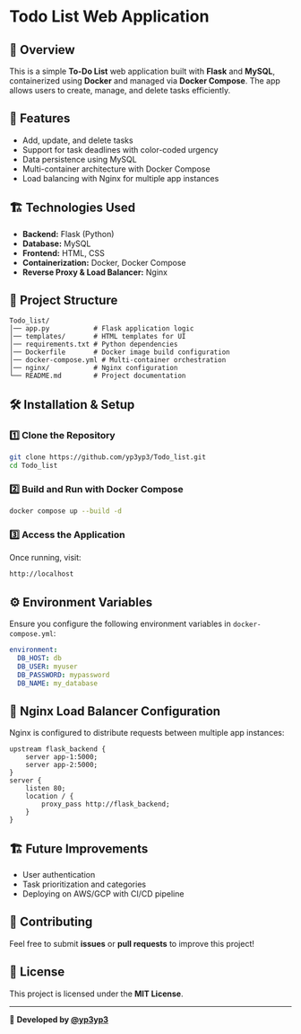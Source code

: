 # Todo List Web Application

## 📌 Overview
This is a simple **To-Do List** web application built with **Flask** and **MySQL**, containerized using **Docker** and managed via **Docker Compose**. The app allows users to create, manage, and delete tasks efficiently.

## 🚀 Features
- Add, update, and delete tasks
- Support for task deadlines with color-coded urgency
- Data persistence using MySQL
- Multi-container architecture with Docker Compose
- Load balancing with Nginx for multiple app instances

## 🏗 Technologies Used
- **Backend:** Flask (Python)
- **Database:** MySQL
- **Frontend:** HTML, CSS
- **Containerization:** Docker, Docker Compose
- **Reverse Proxy & Load Balancer:** Nginx

## 📂 Project Structure
```
Todo_list/
│── app.py           # Flask application logic
│── templates/       # HTML templates for UI
│── requirements.txt # Python dependencies
│── Dockerfile       # Docker image build configuration
│── docker-compose.yml # Multi-container orchestration
│── nginx/           # Nginx configuration
└── README.md        # Project documentation
```

## 🛠 Installation & Setup
### **1️⃣ Clone the Repository**
```bash
git clone https://github.com/yp3yp3/Todo_list.git
cd Todo_list
```
### **2️⃣ Build and Run with Docker Compose**
```bash
docker compose up --build -d
```
### **3️⃣ Access the Application**
Once running, visit:
```bash
http://localhost
```

## ⚙️ Environment Variables
Ensure you configure the following environment variables in `docker-compose.yml`:
```yaml
environment:
  DB_HOST: db
  DB_USER: myuser
  DB_PASSWORD: mypassword
  DB_NAME: my_database
```

## 📝 Nginx Load Balancer Configuration
Nginx is configured to distribute requests between multiple app instances:
```nginx
upstream flask_backend {
    server app-1:5000;
    server app-2:5000;
}
server {
    listen 80;
    location / {
        proxy_pass http://flask_backend;
    }
}
```

## 🏗 Future Improvements
- User authentication
- Task prioritization and categories
- Deploying on AWS/GCP with CI/CD pipeline

## 🤝 Contributing
Feel free to submit **issues** or **pull requests** to improve this project!

## 📜 License
This project is licensed under the **MIT License**.

---
🚀 **Developed by [@yp3yp3](https://github.com/yp3yp3)**

